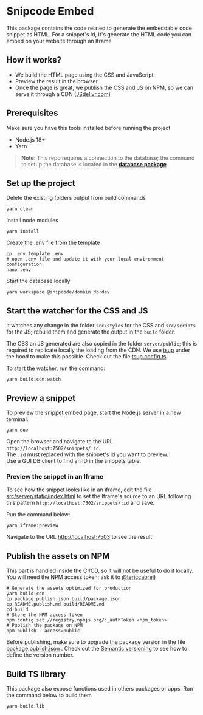 # Snipcode Embed
This package contains the code related to generate the embeddable code snippet as HTML.
For a snippet's id, It's generate the HTML code you can embed on your website through an Iframe

## How it works?
- We build the HTML page using the CSS and JavaScript.
- Preview the result in the browser
- Once the page is great, we publish the CSS and JS on NPM, so we can serve it through a CDN ([JSdelivr.com](https://jsdelivr.com))

## Prerequisites
Make sure you have this tools installed before running the project
* Node.js 18+
* Yarn

> **Note**: This repo requires a connection to the database; the command to setup the database is located in the **[database package](../database/README.md)**. 

## Set up the project
Delete the existing folders output from build commands
```shell
yarn clean
```
Install node modules
````shell
yarn install
````

Create the .env file from the template
```shell
cp .env.template .env
# open .env file and update it with your local environment configuration
nano .env
```

Start the database locally
```shell
yarn workspace @snipcode/domain db:dev
```

## Start the watcher for the CSS and JS
It watches any change in the folder `src/styles` for the CSS and `src/scripts` for the JS; 
rebuild them and generate the output in the `build` folder.

The CSS an JS generated are also copied in the folder `server/public`; this is required to replicate
locally the loading from the CDN.
We use [tsup](https://github.com/egoist/tsup) under the hood to make this possible. Check out the file [tsup.config.ts](./tsup.config.ts)

To start the watcher, run the command:
```shell
yarn build:cdn:watch
```

## Preview a snippet
To preview the snippet embed page, start the Node.js server in a new terminal.
```shell
yarn dev
```
Open the browser and navigate to the URL `http://localhost:7502/snippets/:id`. <br/>
The `:id` must replaced with the snippet's id you want to preview.<br/>
Use a GUI DB client to find an ID in the snippets table.

### Preview the snippet in an Iframe
To see how the snippet looks like in an iframe, edit the file [src/server/static/index.html](./src/server/static/index.html) to set the Iframe's source
to an URL following this pattern `http://localhost:7502/snippets/:id` and save.

Run the command below:
```shell
yarn iframe:preview
```
Navigate to the URL [http://localhost:7503](http://localhost:7503) to see the result.

## Publish the assets on NPM
This part is handled inside the CI/CD, so it will not be useful to do it locally.
You will need the NPM access token; ask it to [@tericcabrel](https://github.com/tericcabrel))

```shell
# Generate the assets optimized for production
yarn build:cdn
cp package.publish.json build/package.json
cp README.publish.md build/README.md
cd build
# Store the NPM access token 
npm config set //registry.npmjs.org/:_authToken <npm_token>
# Publish the package on NPM
npm publish --access=public
```

Before publishing, make sure to upgrade the package version in the file [package.publish.json](./package.publish.json) . Check out the [Semantic versioning](https://docs.npmjs.com/about-semantic-versioning) to see how to define the version number.

## Build TS library
This package also expose functions used in others packages or apps. Run the command below to build them 
```shell
yarn build:lib
```


